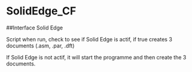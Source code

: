 # SolidEdge_CF

##Interface Solid Edge

Script when run, check to see if Solid Edge is actif, if true creates 3 documents (.asm, .par, .dft)

If Solid Edge is not actif, it will start the programme and then create the 3 documents.








